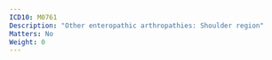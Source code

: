 ```yaml
---
ICD10: M0761
Description: "Other enteropathic arthropathies: Shoulder region"
Matters: No
Weight: 0
---
```

